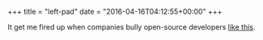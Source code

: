 +++
title = "left-pad"
date = "2016-04-16T04:12:55+00:00"
+++

It get me fired up when companies bully open-source developers <a href="http://qz.com/646467/how-one-programmer-broke-the-internet-by-deleting-a-tiny-piece-of-code/">like this</a>.
			